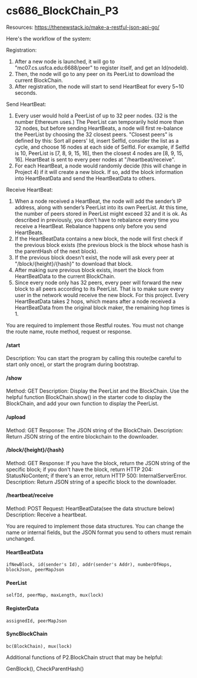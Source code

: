 # cs686_BlockChain_P3


Resources:
https://thenewstack.io/make-a-restful-json-api-go/

Here's the workflow of the system:

Registration:
1. After a new node is launched, it will go to "mc07.cs.usfca.edu:6688/peer" to register itself, and get an Id(nodeId). 
2. Then, the node will go to any peer on its PeerList to download the current BlockChain. 
3. After registration, the node will start to send HeartBeat for every 5~10 seconds.

Send HeartBeat:
1. Every user would hold a PeerList of up to 32 peer nodes. (32 is the number Ethereum uses.) The PeerList can temporarily hold more than 32 nodes, but before sending HeartBeats, a node will first re-balance the PeerList by choosing the 32 closest peers. "Closest peers" is defined by this: Sort all peers' Id, insert SelfId, consider the list as a cycle, and choose 16 nodes at each side of SelfId. For example, if SelfId is 10, PeerList is [7, 8, 9, 15, 16], then the closest 4 nodes are [8, 9, 15, 16]. HeartBeat is sent to every peer nodes at "/heartbeat/receive". 
2. For each HeartBeat, a node would randomly decide (this will change in Project 4) if it will create a new block. If so, add the block information into HeartBeatData and send the HeartBeatData to others.

Receive HeartBeat:
1. When a node received a HeartBeat, the node will add the sender’s IP address, along with sender’s PeerList into its own PeerList. At this time, the number of peers stored in PeerList might exceed 32 and it is ok. As described in previously, you don’t have to rebalance every time you receive a HeartBeat. Rebalance happens only before you send HeartBeats.
2. If the HeartBeatData contains a new block, the node will first check if the previous block exists (the previous block is the block whose hash is the parentHash of the next block).
3. If the previous block doesn't exist, the node will ask every peer at "/block/{height}/{hash}" to download that block. 
4. After making sure previous block exists, insert the block from HeartBeatData to the current BlockChain. 
5. Since every node only has 32 peers, every peer will forward the new block to all peers according to its PeerList. That is to make sure every user in the network would receive the new block. For this project. Every HeartBeatData takes 2 hops, which means after a node received a HeartBeatData from the original block maker, the remaining hop times is 1.

 

You are required to implement those Restful routes. You must not change the route name, route method, request or response.

#### /start
 Description: You can start the program by calling this route(be careful to start only once), or start the program during bootstrap.

#### /show
 Method: GET
 Description: Display the PeerList and the BlockChain. Use the helpful function BlockChain.show() in the starter code to  display the BlockChain, and add your own function to display the PeerList.

#### /upload
 Method: GET
 Response: The JSON string of the BlockChain.
 Description: Return JSON string of the entire blockchain to the downloader.

#### /block/{height}/{hash}
 Method: GET
 Response: If you have the block, return the JSON string of the specific block; if you don't have the block, return HTTP 204:  StatusNoContent; if there's an error, return HTTP 500: InternalServerError. 
 Description: Return JSON string of a specific block to the downloader.

#### /heartbeat/receive
 Method: POST
 Request: HeartBeatData(see the data structure below)
 Description: Receive a heartbeat. 

You are required to implement those data structures. You can change the name or internal fields, but the JSON format you send to others must remain unchanged.

#### HeartBeatData
    ifNewBlock, id(sender's Id), addr(sender's Addr), numberOfHops, blockJson, peerMapJson
#### PeerList
    selfId, peerMap, maxLength, mux(lock)
#### RegisterData
    assignedId, peerMapJson
#### SyncBlockChain
    bc(BlockChain), mux(lock)

Additional functions of P2.BlockChain struct that may be helpful:

GenBlock(), CheckParentHash()


